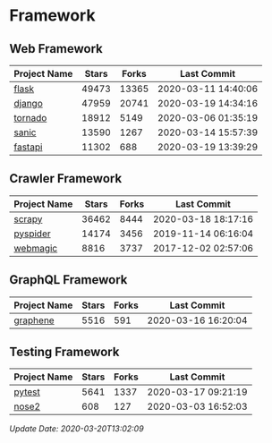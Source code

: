 # Framework

## Web Framework

| Project Name | Stars | Forks | Last Commit |
| ------------ | ----- | ----- | ----------- |
| [flask](https://github.com/pallets/flask) | 49473 | 13365 | 2020-03-11 14:40:06 |
| [django](https://github.com/django/django) | 47959 | 20741 | 2020-03-19 14:34:16 |
| [tornado](https://github.com/tornadoweb/tornado) | 18912 | 5149 | 2020-03-06 01:35:19 |
| [sanic](https://github.com/huge-success/sanic) | 13590 | 1267 | 2020-03-14 15:57:39 |
| [fastapi](https://github.com/tiangolo/fastapi) | 11302 | 688 | 2020-03-19 13:39:29 |

## Crawler Framework

| Project Name | Stars | Forks | Last Commit |
| ------------ | ----- | ----- | ----------- |
| [scrapy](https://github.com/scrapy/scrapy) | 36462 | 8444 | 2020-03-18 18:17:16 |
| [pyspider](https://github.com/binux/pyspider) | 14174 | 3456 | 2019-11-14 06:16:04 |
| [webmagic](https://github.com/code4craft/webmagic) | 8816 | 3737 | 2017-12-02 02:57:06 |

## GraphQL Framework

| Project Name | Stars | Forks | Last Commit |
| ------------ | ----- | ----- | ----------- |
| [graphene](https://github.com/graphql-python/graphene) | 5516 | 591 | 2020-03-16 16:20:04 |

## Testing Framework

| Project Name | Stars | Forks | Last Commit |
| ------------ | ----- | ----- | ----------- |
| [pytest](https://github.com/pytest-dev/pytest) | 5641 | 1337 | 2020-03-17 09:21:19 |
| [nose2](https://github.com/nose-devs/nose2) | 608 | 127 | 2020-03-03 16:52:03 |

*Update Date: 2020-03-20T13:02:09*